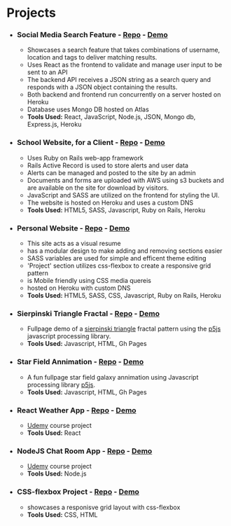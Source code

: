 # Projects

* ### Social Media Search Feature - [Repo](https://github.com/melmar12/insta_search) - [Demo](https://shrouded-hollows-29446.herokuapp.com/)
  * Showcases a search feature that takes combinations of username, location and tags to deliver matching results. 
  * Uses React as the frontend to validate and manage user input to be sent to an API
  * The backend API receives a JSON string as a search query and responds with a JSON object containing the results.
  * Both backend and frontend run concurrently on a server hosted on Heroku
  * Database uses Mongo DB hosted on Atlas
  * **Tools Used:** React, JavaScript, Node.js, JSON, Mongo db, Express.js, Heroku
  
* ### School Website, for a Client - [Repo](https://github.com/melmar12/Vendit_v2) - [Demo](http://www.providencetreatmentcenter.com/)
  *	Uses Ruby on Rails web-app framework
  *	Rails Active Record is used to store alerts and user data
  * Alerts can be managed and posted to the site by an admin 
  * Documents and forms are uploaded with AWS using s3 buckets and are available on the site for download by visitors. 
  * JavaScript and SASS are utilized on the frontend for styling the UI.
  * The website is hosted on Heroku and uses a custom DNS
  * **Tools Used:** HTML5, SASS, Javascript, Ruby on Rails, Heroku

* ### Personal Website - [Repo](https://github.com/melmar12/personal-site2) - [Demo](http://www.melissamartinez.me/)
  * This site acts as a visual resume 
  * has a modular design to make adding and removing sections easier
  * SASS variables are used for simple and efficent theme editing
  * 'Project' section utilizes css-flexbox to create a responsive grid pattern
  * is Mobile friendly using CSS media quereis 
  * hosted on Heroku with custom DNS
  * **Tools Used:** HTML5, SASS, CSS, Javascript, Ruby on Rails, Heroku

* ### Sierpinski Triangle Fractal - [Repo](https://github.com/melmar12/sierpinski-triangle-p5js) - [Demo](https://melmar12.github.io/sierpinski-triangle-p5js/)
  * Fullpage demo of a [sierpinski triangle](https://en.wikipedia.org/wiki/Sierpinski_triangle) fractal pattern using the [p5js](https://github.com/processing/p5.js?files=1) javascript processing library. 
  * **Tools Used:** Javascript, HTML, Gh Pages

* ### Star Field Annimation - [Repo](https://github.com/melmar12/star-field) - [Demo](https://melmar12.github.io/star-field/)
  * A fun fullpage star field galaxy annimation using Javascript processing library [p5js](https://github.com/processing/p5.js?files=1).
   * **Tools Used:** Javascript, HTML, Gh Pages
  
* ### React Weather App - [Repo](https://github.com/melmar12/Udemy-React-WeatherApp) - [Demo](http://powerful-basin-63042.herokuapp.com/#/?_k=38d63v)
   * [Udemy](https://www.udemy.com/the-complete-react-web-app-developer-course/learn/v4/overview) course project
   * **Tools Used:** React

* ### NodeJS Chat Room App - [Repo](https://github.com/melmar12/UdemyNode-Chat-App) - [Demo](https://infinite-temple-55754.herokuapp.com/)
   * [Udemy](https://www.udemy.com/the-complete-node-js-developer-course/learn/v4/overview) course project
   * **Tools Used:** Node.js
   
* ### CSS-flexbox Project - [Repo](https://github.com/melmar12/LlamaDrama/blob/master/README.md) - [Demo](http://melmar12.github.io/LlamaDrama/)
   * showcases a responisve grid layout with css-flexbox
   * **Tools Used:** CSS, HTML
